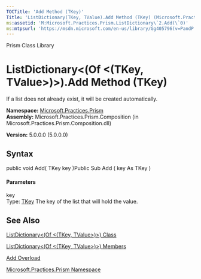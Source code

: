 ```yaml
---
TOCTitle: 'Add Method (TKey)'
Title: 'ListDictionary(TKey, TValue).Add Method (TKey) (Microsoft.Practices.Prism)'
ms:assetid: 'M:Microsoft.Practices.Prism.ListDictionary\`2.Add(\`0)'
ms:mtpsurl: 'https://msdn.microsoft.com/en-us/library/Gg405796(v=PandP.50)'
---
```


Prism Class Library

ListDictionary&lt;(Of &lt;(TKey, TValue&gt;)&gt;).Add Method (TKey)
=======================================================================

If a list does not already exist, it will be created automatically.

**Namespace:** [Microsoft.Practices.Prism](https://msdn.microsoft.com/n:microsoft.practices.prism)
**Assembly:** Microsoft.Practices.Prism.Composition (in Microsoft.Practices.Prism.Composition.dll)

**Version:** 5.0.0.0 (5.0.0.0)

## Syntax


<span id="syntaxToggle"></span>public void Add( TKey key )Public Sub Add ( key As TKey )
#### Parameters

key  
Type: [TKey](https://msdn.microsoft.com/t:microsoft.practices.prism.listdictionary%602)
The key of the list that will hold the value.

See Also
--------


[ListDictionary&lt;(Of &lt;(TKey, TValue&gt;)&gt;) Class](https://msdn.microsoft.com/t:microsoft.practices.prism.listdictionary%602)

[ListDictionary&lt;(Of &lt;(TKey, TValue&gt;)&gt;) Members](https://msdn.microsoft.com/allmembers.t:microsoft.practices.prism.listdictionary%602)

[Add Overload](https://msdn.microsoft.com/overload:microsoft.practices.prism.listdictionary%602.add)

[Microsoft.Practices.Prism Namespace](https://msdn.microsoft.com/n:microsoft.practices.prism)
